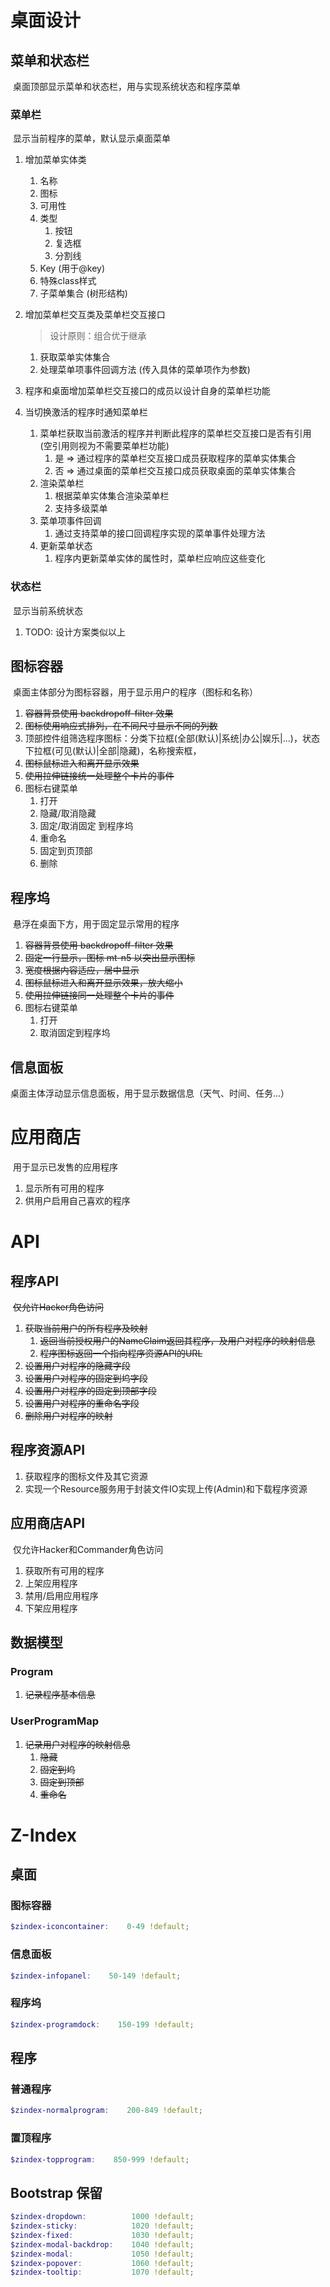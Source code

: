 # 桌面设计

## 菜单和状态栏

​	桌面顶部显示菜单和状态栏，用与实现系统状态和程序菜单

### 菜单栏

​	显示当前程序的菜单，默认显示桌面菜单

1. 增加菜单实体类
   1. 名称
   2. 图标
   3. 可用性
   4. 类型
      1. 按钮
      2. 复选框
      3. 分割线
   5. Key (用于@key)
   6. 特殊class样式
   7. 子菜单集合 (树形结构)
   
2. 增加菜单栏交互类及菜单栏交互接口

   > 设计原则：组合优于继承

   1. 获取菜单实体集合
   2. 处理菜单项事件回调方法 (传入具体的菜单项作为参数)

3. 程序和桌面增加菜单栏交互接口的成员以设计自身的菜单栏功能

4. 当切换激活的程序时通知菜单栏

   1. 菜单栏获取当前激活的程序并判断此程序的菜单栏交互接口是否有引用 (空引用则视为不需要菜单栏功能)
      1. 是 => 通过程序的菜单栏交互接口成员获取程序的菜单实体集合
      2. 否 => 通过桌面的菜单栏交互接口成员获取桌面的菜单实体集合
   2. 渲染菜单栏
      1. 根据菜单实体集合渲染菜单栏
      2. 支持多级菜单
   3. 菜单项事件回调
      1. 通过支持菜单的接口回调程序实现的菜单事件处理方法
   4. 更新菜单状态
      1. 程序内更新菜单实体的属性时，菜单栏应响应这些变化

### 状态栏

​	显示当前系统状态

1. TODO: 设计方案类似以上

## 图标容器

​	桌面主体部分为图标容器，用于显示用户的程序（图标和名称）

1. ~~容器背景使用 backdropoff-filter 效果~~
2. ~~图标使用响应式排列，在不同尺寸显示不同的列数~~
3. 顶部控件组筛选程序图标：分类下拉框(全部(默认)|系统|办公|娱乐|...)，状态下拉框(可见(默认)|全部|隐藏)，名称搜索框，
4. ~~图标鼠标进入和离开显示效果~~
5. ~~使用拉伸链接统一处理整个卡片的事件~~
6. 图标右键菜单
   1. 打开
   2. 隐藏/取消隐藏
   3. 固定/取消固定 到程序坞
   4. 重命名
   5. 固定到页顶部
   6. 删除

## 程序坞

​	悬浮在桌面下方，用于固定显示常用的程序

1. ~~容器背景使用 backdropoff-filter 效果~~
2. ~~固定一行显示，图标 mt-n5 以突出显示图标~~
3. ~~宽度根据内容适应，居中显示~~
4. ~~图标鼠标进入和离开显示效果，放大缩小~~
5. ~~使用拉伸链接同一处理整个卡片的事件~~
6. 图标右键菜单
   1. 打开
   2. 取消固定到程序坞

## 信息面板

​	桌面主体浮动显示信息面板，用于显示数据信息（天气、时间、任务...）

# 应用商店

​	用于显示已发售的应用程序

1. 显示所有可用的程序
2. 供用户启用自己喜欢的程序

# API

## 程序API

​	~~仅允许Hacker角色访问~~

1. ~~获取当前用户的所有程序及映射~~
   1. ~~返回当前授权用户的NameClaim返回其程序，及用户对程序的映射信息~~
   2. ~~程序图标返回一个指向程序资源API的URL~~
2. ~~设置用户对程序的隐藏字段~~
3. ~~设置用户对程序的固定到坞字段~~
4. ~~设置用户对程序的固定到顶部字段~~
5. ~~设置用户对程序的重命名字段~~
6. ~~删除用户对程序的映射~~

## 程序资源API

1. 获取程序的图标文件及其它资源
2. 实现一个Resource服务用于封装文件IO实现上传(Admin)和下载程序资源

## 应用商店API

​	仅允许Hacker和Commander角色访问

1. 获取所有可用的程序
2. 上架应用程序
3. 禁用/启用应用程序
4. 下架应用程序

## 数据模型

### Program

1. ~~记录程序基本信息~~

### UserProgramMap

1. ~~记录用户对程序的映射信息~~
   1. ~~隐藏~~
   2. ~~固定到坞~~
   3. ~~固定到顶部~~
   4. ~~重命名~~



# Z-Index

## 桌面

### 图标容器

```scss
$zindex-iconcontainer:    0-49 !default;
```

### 信息面板

```scss
$zindex-infopanel:    50-149 !default;
```

### 程序坞

```scss
$zindex-programdock:    150-199 !default;
```

## 程序

### 普通程序

```scss
$zindex-normalprogram:    200-849 !default;
```

### 置顶程序

```scss
$zindex-topprogram:    850-999 !default;
```

## Bootstrap 保留

```scss
$zindex-dropdown:          1000 !default;
$zindex-sticky:            1020 !default;
$zindex-fixed:             1030 !default;
$zindex-modal-backdrop:    1040 !default;
$zindex-modal:             1050 !default;
$zindex-popover:           1060 !default;
$zindex-tooltip:           1070 !default;
```

